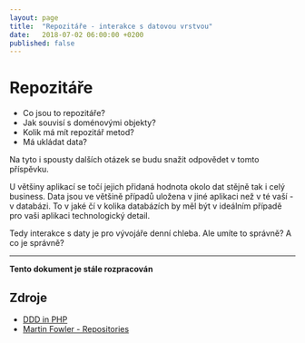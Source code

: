 ```yaml
---
layout: page
title:  "Repozitáře - interakce s datovou vrstvou"
date:   2018-07-02 06:00:00 +0200
published: false
---
```


# Repozitáře 

* Co jsou to repozitáře?
* Jak souvisí s doménovými objekty?
* Kolik má mít repozitář metod?
* Má ukládat data?

Na tyto i spousty dalších otázek se budu snažit odpovědet v tomto příspěvku.

U většiny aplikací se točí jejich přidaná hodnota okolo dat stějně tak i celý business. Data jsou ve  většině případů uložena v jiné aplikaci než v té vaší - v databázi. To v jaké čí v kolika databázích by měl být v ideálním případě pro vaši aplikaci technologický detail.

Tedy interakce s daty je pro vývojáře denní chleba. Ale umíte to správně? A co je správně?

--- 

**Tento dokument je stále rozpracován**


## Zdroje

 * [DDD in PHP](https://leanpub.com/ddd-in-php)
* [Martin Fowler - Repositories](https://martinfowler.com/eaaCatalog/repository.html)
 
